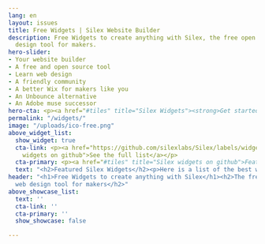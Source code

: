 ```yaml
---
lang: en
layout: issues
title: Free Widgets | Silex Website Builder
description: Free Widgets to create anything with Silex, the free open source web
  design tool for makers.
hero-slider:
- Your website builder
- A free and open source tool
- Learn web design
- A friendly community
- A better Wix for makers like you
- An Unbounce alternative
- An Adobe muse successor
hero-cta: <p><a href="#tiles" title="Silex Widgets"><strong>Get started!</strong></a></p>
permalink: "/widgets/"
image: "/uploads/ico-free.png"
above_widget_list:
  show_widget: true
  cta-link: <p><a href="https://github.com/silexlabs/Silex/labels/widget" title="Silex
    widgets on github">See the full list</a></p>
  cta-primary: <p><a href="#tiles" title="Silex widgets on github">Featured widgets</a></p>
  text: "<h2>Featured Silex Widgets</h2><p>Here is a list of the best widgets</p>"
header: "<h1>Free Widgets to create anything with Silex</h1><h2>The free open source
  web design tool for makers</h2>"
above_showcase_list:
  text: ''
  cta-link: ''
  cta-primary: ''
  show_showcase: false

---
```

